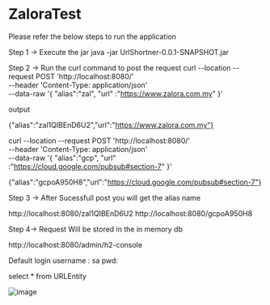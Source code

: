 # ZaloraTest

Please refer the below steps to run the application

Step 1 -> Execute the jar 
java -jar UrlShortner-0.0.1-SNAPSHOT.jar

Step 2 -> Run the curl command to post the request
curl --location --request POST 'http://localhost:8080/' \
--header 'Content-Type: application/json' \
--data-raw '{
    "alias":"zal",
    "url" :"https://www.zalora.com.my"
}'

output

{"alias":"zal1QIBEnD6U2","url":"https://www.zalora.com.my"}

curl --location --request POST 'http://localhost:8080/' \
--header 'Content-Type: application/json' \
--data-raw '{
    "alias":"gcp",
    "url" :"https://cloud.google.com/pubsub#section-7"
}'

{"alias":"gcpoA950H8","url":"https://cloud.google.com/pubsub#section-7"}


Step 3 -> After Sucessfull post you will get the alias name

http://localhost:8080/zal1QIBEnD6U2
http://localhost:8080/gcpoA950H8


Step 4-> Request Will be stored in the in memory db

http://localhost:8080/admin/h2-console

Default login 
username : sa
pwd:

select * from URLEntity

![image](https://user-images.githubusercontent.com/29682980/148688648-c7adddf2-4a4a-414f-ad05-11f707433784.png)






